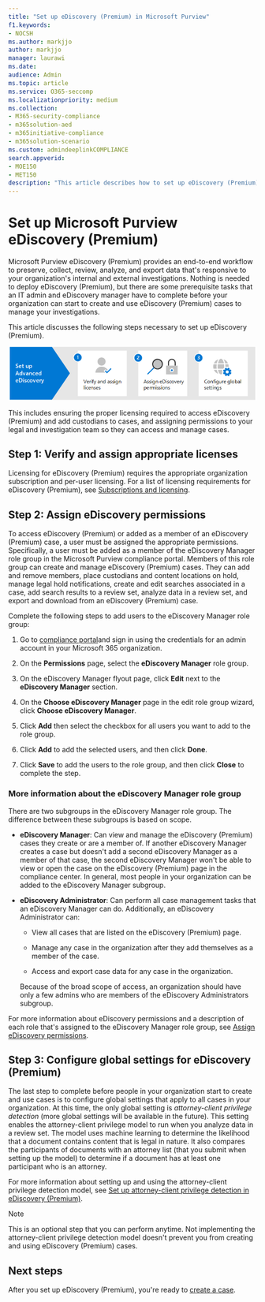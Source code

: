 ```yaml
---
title: "Set up eDiscovery (Premium) in Microsoft Purview"
f1.keywords:
- NOCSH
ms.author: markjjo
author: markjjo
manager: laurawi
ms.date: 
audience: Admin
ms.topic: article
ms.service: O365-seccomp
ms.localizationpriority: medium
ms.collection: 
- M365-security-compliance
- m365solution-aed
- m365initiative-compliance
- m365solution-scenario
ms.custom: admindeeplinkCOMPLIANCE
search.appverid: 
- MOE150
- MET150
description: "This article describes how to set up eDiscovery (Premium) so you can start creating and managing cases. It also describes the required Microsoft subscriptions and licensing. After you complete a few quick steps, the eDiscovery (Premium) tool is ready to use."
---
```


# Set up Microsoft Purview eDiscovery (Premium)

Microsoft Purview eDiscovery (Premium) provides an end-to-end workflow to preserve, collect, review, analyze, and export data that's responsive to your organization's internal and external investigations. Nothing is needed to deploy eDiscovery (Premium), but there are some prerequisite tasks that an IT admin and eDiscovery manager have to complete before your organization can start to create and use eDiscovery (Premium) cases to manage your investigations.

This article discusses the following steps necessary to set up eDiscovery (Premium).

![Steps to set up eDiscovery (Premium).](../media/set-up-advanced-ediscovery.png)

This includes ensuring the proper licensing required to access eDiscovery (Premium) and add custodians to cases, and assigning permissions to your legal and investigation team so they can access and manage cases.

## Step 1: Verify and assign appropriate licenses

Licensing for eDiscovery (Premium) requires the appropriate organization subscription and per-user licensing. For a list of licensing requirements for eDiscovery (Premium), see [Subscriptions and licensing](overview-ediscovery-20.md#subscriptions-and-licensing).

## Step 2: Assign eDiscovery permissions

To access eDiscovery (Premium) or added as a member of an eDiscovery (Premium) case, a user must be assigned the appropriate permissions. Specifically, a user must be added as a member of the eDiscovery Manager role group in the Microsoft Purview compliance portal. Members of this role group can create and manage eDiscovery (Premium) cases. They can add and remove members, place custodians and content locations on hold, manage legal hold notifications, create and edit searches associated in a case, add search results to a review set, analyze data in a review set, and export and download from an eDiscovery (Premium) case.

Complete the following steps to add users to the eDiscovery Manager role group:

1. Go to <a href="https://go.microsoft.com/fwlink/p/?linkid=2173597" target="_blank">compliance portal</a>and sign in using the credentials for an admin account in your Microsoft 365 organization.

2. On the **Permissions** page, select the **eDiscovery Manager** role group.

3. On the eDiscovery Manager flyout page, click **Edit** next to the **eDiscovery Manager** section.

4. On the **Choose eDiscovery Manager** page in the edit role group wizard, click **Choose eDiscovery Manager**.

5. Click **Add** then select the checkbox for all users you want to add to the role group.

6. Click **Add** to add the selected users, and then click **Done**.

7. Click **Save** to add the users to the role group, and then click **Close** to complete the step.

### More information about the eDiscovery Manager role group

There are two subgroups in the eDiscovery Manager role group. The difference between these subgroups is based on scope.

- **eDiscovery Manager**: Can view and manage the eDiscovery (Premium) cases they create or are a member of. If another eDiscovery Manager creates a case but doesn't add a second eDiscovery Manager as a member of that case, the second eDiscovery Manager won't be able to view or open the case on the eDiscovery (Premium) page in the compliance center. In general, most people in your organization can be added to the eDiscovery Manager subgroup.

- **eDiscovery Administrator**: Can perform all case management tasks that an eDiscovery Manager can do. Additionally, an eDiscovery Administrator can:

  - View all cases that are listed on the eDiscovery (Premium) page.
  
  - Manage any case in the organization after they add themselves as a member of the case.

  - Access and export case data for any case in the organization.

  Because of the broad scope of access, an organization should have only a few admins who are members of the eDiscovery Administrators subgroup.

For more information about eDiscovery permissions and a description of each role that's assigned to the eDiscovery Manager role group, see [Assign eDiscovery permissions](assign-ediscovery-permissions.md).

## Step 3: Configure global settings for eDiscovery (Premium)

The last step to complete before people in your organization start to create and use cases is to configure global settings that apply to all cases in your organization. At this time, the only global setting is *attorney-client privilege detection* (more global settings will be available in the future). This setting enables the attorney-client privilege model to run when you analyze data in a review set. The model uses machine learning to determine the likelihood that a document contains content that is legal in nature. It also compares the participants of documents with an attorney list (that you submit when setting up the model) to determine if a document has at least one participant who is an attorney.

For more information about setting up and using the attorney-client privilege detection model, see [Set up attorney-client privilege detection in eDiscovery (Premium)](attorney-privilege-detection.md).

> [!NOTE]
> This is an optional step that you can perform anytime. Not implementing the attorney-client privilege detection model doesn't prevent you from creating and using eDiscovery (Premium) cases.

## Next steps

After you set up eDiscovery (Premium), you're ready to [create a case](create-and-manage-advanced-ediscoveryv2-case.md).